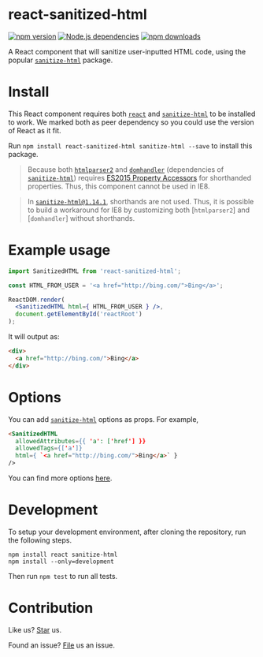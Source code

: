 # react-sanitized-html

[![npm version](https://badge.fury.io/js/react-sanitized-html.svg)](https://npmjs.com/package/react-sanitized-html) [![Node.js dependencies](https://david-dm.org/compulim/react-sanitized-html.svg)](https://david-dm.org/compulim/react-sanitized-html) [![npm downloads](https://img.shields.io/npm/dm/react-sanitized-html.svg)](https://npmjs.com/package/react-sanitized-html)

A React component that will sanitize user-inputted HTML code, using the popular [`sanitize-html`](https://npmjs.com/package/sanitize-html) package.

# Install

This React component requires both [`react`](https://npmjs.com/package/react) and [`sanitize-html`](https://npmjs.com/package/sanitize-html) to be installed to work. We marked both as peer dependency so you could use the version of React as it fit.

Run `npm install react-sanitized-html sanitize-html --save` to install this package.

> Because both [`htmlparser2`](https://npmjs.com/packages/htmlparser2) and [`domhandler`](https://npmjs.com/packages/domhandler) (dependencies of [`sanitize-html`](https://npmjs.com/packages/sanitize-html)) requires [ES2015 Property Accessors](https://developer.mozilla.org/en-US/docs/Web/JavaScript/Reference/Operators/Property_Accessors) for shorthanded properties. Thus, this component cannot be used in IE8.

> In [`sanitize-html@1.14.1`](https://npmjs.com/packages/sanitize-html), shorthands are not used. Thus, it is possible to build a workaround for IE8 by customizing both [`htmlparser2`] and [`domhandler`] without shorthands.

# Example usage

```jsx
import SanitizedHTML from 'react-sanitized-html';

const HTML_FROM_USER = '<a href="http://bing.com/">Bing</a>';

ReactDOM.render(
  <SanitizedHTML html={ HTML_FROM_USER } />,
  document.getElementById('reactRoot')
);
```

It will output as:

```html
<div>
  <a href="http://bing.com/">Bing</a>
</div>
```

# Options

You can add [`sanitize-html`](https://npmjs.com/package/sanitize-html) options as props. For example,

```html
<SanitizedHTML
  allowedAttributes={{ 'a': ['href'] }}
  allowedTags={['a']}
  html={ `<a href="http://bing.com/">Bing</a>` }
/>
```

You can find more options [here](https://npmjs.com/package/sanitize-html).

# Development

To setup your development environment, after cloning the repository, run the following steps.

```
npm install react sanitize-html
npm install --only=development
```

Then run `npm test` to run all tests.

# Contribution

Like us? [Star](https://github.com/compulim/react-sanitized-html/stargazers) us.

Found an issue? [File](https://github.com/compulim/react-sanitized-html/issues) us an issue.
